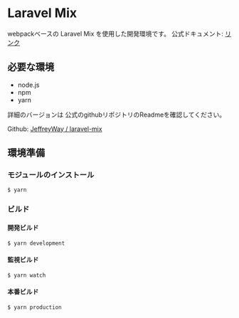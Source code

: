 # Laravel Mix

webpackベースの Laravel Mix を使用した開発環境です。
公式ドキュメント: [リンク](https://laravel-mix.com/docs/6.0/installation)

## 必要な環境

- node.js
- npm
- yarn

詳細のバージョンは 公式のgithubリポジトリのReadmeを確認してください。

Github: [JeffreyWay / laravel-mix](https://github.com/JeffreyWay/laravel-mix)


## 環境準備

### モジュールのインストール
```
$ yarn
```

### ビルド

#### 開発ビルド
```
$ yarn development
```

#### 監視ビルド
```
$ yarn watch
```

#### 本番ビルド
```
$ yarn production
```